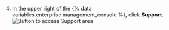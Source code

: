 4. In the upper right of the {% data variables.enterprise.management_console %}, click **Support**.
   ![Button to access Support area](/assets/images/enterprise/management-console/support-link.png)
